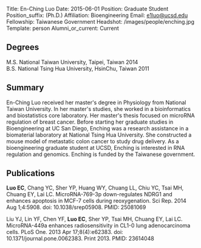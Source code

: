 Title: En-Ching Luo
Date: 2015-06-01
Position: Graduate Student
Position_suffix: (Ph.D.)
Affiliation: Bioengineering
Email: e1luo@ucsd.edu
Fellowship: Taiwanese Government
Headshot: /images/people/enching.jpg
Template: person
Alumni_or_current: Current
<!-- Status: draft -->

## Degrees

M.S. National Taiwan University, Taipei, Taiwan 2014<br>
B.S. National Tsing Hua University, HsinChu, Taiwan 2011


## Summary

En-Ching Luo received her master's degree in Physiology from National Taiwan University. In her master's studies, she worked in a bioinformatics and biostatistics core laboratory. Her master's thesis focused on microRNA regulation of breast cancer. Before starting her graduate studies in Bioengineering at UC San Diego, Enching was a research assistance in a biomaterial laboratory at National Tsing Hua University. She constructed a mouse model of metastatic colon cancer to study drug delivery. As a bioengineering graduate student at UCSD, Enching is interested in RNA regulation and genomics. Enching is funded by the Taiwanese government.

## Publications

**Luo EC**, Chang YC, Sher YP, Huang WY, Chuang LL, Chiu YC, Tsai MH, Chuang EY, Lai LC. MicroRNA-769-3p down-regulates NDRG1 and enhances apoptosis in MCF-7 cells during reoxygenation. Sci Rep. 2014 Aug 1;4:5908. doi: 10.1038/srep05908. PMID: 25081069

Liu YJ, Lin YF, Chen YF, **Luo EC**, Sher YP, Tsai MH, Chuang EY, Lai LC. MicroRNA-449a enhances radiosensitivity in CL1-0 lung adenocarcinoma cells. PLoS One. 2013 Apr 17;8(4):e62383. doi: 10.1371/journal.pone.0062383. Print 2013. PMID: 23614048